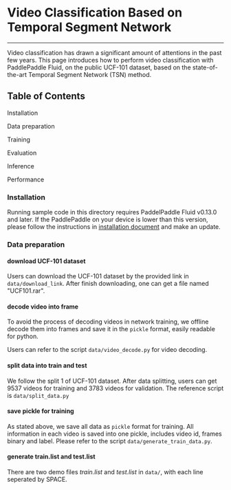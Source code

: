 # Video Classification Based on Temporal Segment Network
______________________________________________________________________________

Video classification has drawn a significant amount of attentions in the past few years. This page introduces how to perform video classification with PaddlePaddle Fluid, on the public UCF-101 dataset, based on the state-of-the-art Temporal Segment Network (TSN) method.

## Table of Contents
Installation

Data preparation

Training

Evaluation

Inference

Performance

### Installation
Running sample code in this directory requires PaddelPaddle Fluid v0.13.0 and later. If the PaddlePaddle on your device is lower than this version, please follow the instructions in <a href="http://www.paddlepaddle.org/docs/develop/documentation/zh/build_and_install/pip_install_cn.html" rel="nofollow">installation document</a> and make an update.

### Data preparation

#### download UCF-101 dataset
Users can download the UCF-101 dataset by the provided link in <code>data/download_link</code>. After finish downloading, one can get a file named "UCF101.rar".

#### decode video into frame
To avoid the process of decoding videos in network training, we offline decode them into frames and save it in the <code>pickle</code> format, easily readable for python.

Users can refer to the script <code>data/video_decode.py</code> for video decoding.

#### split data into train and test
We follow the split 1 of UCF-101 dataset. After data splitting, users can get 9537 videos for training and 3783 videos for validation. The reference script is <code>data/split_data.py</code>

#### save pickle for training
As stated above, we save all data as <code>pickle</code> format for training. All information in each video is saved into one pickle, includes video id, frames binary and label. Please refer to the script <code>data/generate_train_data.py</code>.

#### generate train.list and test.list
There are two demo files <em>train.list</em> and <em>test.list</em> in <code>data/</code>, with each line seperated by SPACE.

